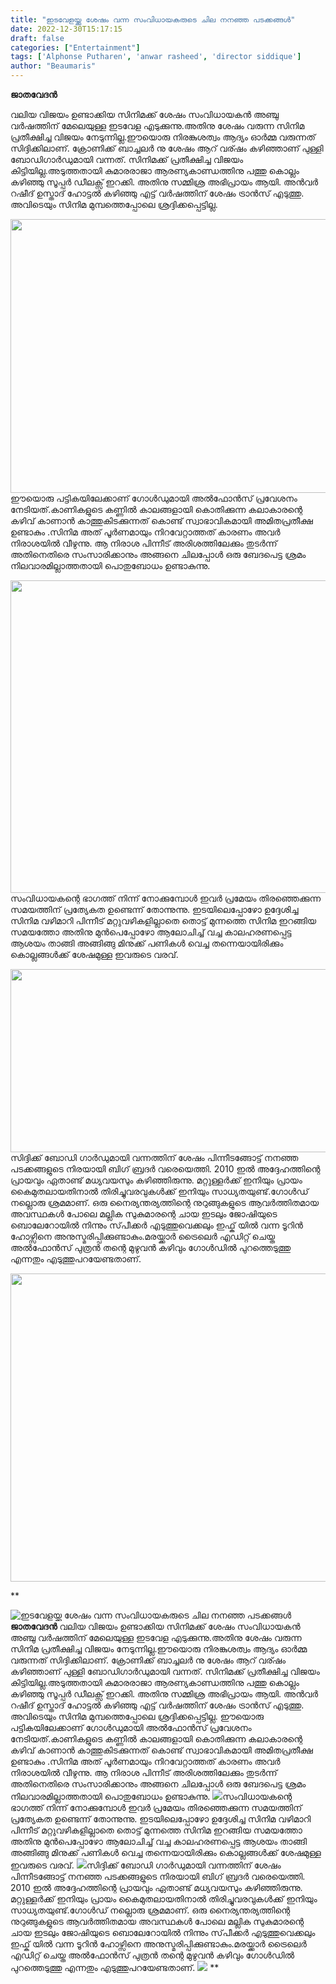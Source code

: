 ```yaml
---
title: "ഇടവേളയ്ക്കു ശേഷം വന്ന സംവിധായകരുടെ ചില നനഞ്ഞ പടക്കങ്ങൾ"
date: 2022-12-30T15:17:15
draft: false
categories: ["Entertainment"]
tags: ['Alphonse Putharen', 'anwar rasheed', 'director siddique']
author: "Beaumaris"
---
```


<strong>ജാതവേദൻ </strong>

വലിയ വിജയം ഉണ്ടാക്കിയ സിനിമക്ക് ശേഷം സംവിധായകൻ അഞ്ചു വർഷത്തിന് മേലെയുള്ള ഇടവേള എടുക്കുന്നു.അതിനു ശേഷം വരുന്ന സിനിമ പ്രതീക്ഷിച്ച വിജയം നേടുന്നില്ല.ഈയൊരു നിരങ്കുശത്വം ആദ്യം ഓർമ്മ വരുന്നത് സിദ്ദിക്കിലാണ്. ക്രോണിക്ക് ബാച്ചലർ നു ശേഷം ആറ് വര്ഷം കഴിഞ്ഞാണ് പുള്ളി ബോഡിഗാർഡുമായി വന്നത്. സിനിമക്ക് പ്രതീക്ഷിച്ച വിജയം കിട്ടിയില്ല.അടുത്തതായി കുമാരരാജാ ആരണ്യകാണ്ഡത്തിനു പത്തു കൊല്ലം കഴിഞ്ഞു സൂപ്പർ ഡീലക്സ് ഇറക്കി. അതിനു സമ്മിശ്ര അഭിപ്രായം ആയി. അൻവർ റഷീദ് ഉസ്താദ് ഹോട്ടൽ കഴിഞ്ഞു എട്ട് വർഷത്തിന് ശേഷം ട്രാൻസ് എടുത്തു. അവിടെയും സിനിമ മുമ്പത്തെപ്പോലെ ശ്രദ്ദിക്കപ്പെട്ടില്ല.

<img class="wp-image-376380 aligncenter" src="https://cdn.boolokam.com/articles/2022/12/dqqqq-1.jpg" alt="" width="758" height="438" />ഈയൊരു പട്ടികയിലേക്കാണ് ഗോൾഡുമായി അൽഫോൻസ് പ്രവേശനം നേടിയത്.കാണികളുടെ കണ്ണിൽ കാലങ്ങളായി കൊതിക്കുന്ന കലാകാരന്റെ കഴിവ് കാണാൻ കാത്തുകിടക്കുന്നത് കൊണ്ട് സ്വാഭാവികമായി അമിതപ്രതീക്ഷ ഉണ്ടാകും .സിനിമ അത് പൂർണമായും നിറവേറ്റാത്തത് കാരണം അവർ നിരാശയിൽ വീഴുന്നു. ആ നിരാശ പിന്നീട് അരിശത്തിലേക്കും തുടർന്ന് അതിനെതിരെ സംസാരിക്കാനും അങ്ങനെ ചിലപ്പോൾ ഒരു ബേദപെട്ട ശ്രമം നിലവാരമില്ലാത്തതായി പൊതുബോധം ഉണ്ടാകുന്നു.

<img class="size-full wp-image-376381 aligncenter" src="https://cdn.boolokam.com/articles/2022/12/fwfwfgggg-1.jpg" alt="" width="750" height="500" />സംവിധായകന്റെ ഭാഗത്ത് നിന്ന് നോക്കുമ്പോൾ ഇവർ പ്രമേയം തിരഞ്ഞെക്കുന്ന സമയത്തിന് പ്രത്യേകത ഉണ്ടെന്ന് തോന്നുന്നു. ഇടയിലെപ്പോഴോ ഉദ്ദേശിച്ച സിനിമ വഴിമാറി പിന്നീട് മറ്റുവഴികളില്ലാതെ തൊട്ട് മുന്നത്തെ സിനിമ ഇറങ്ങിയ സമയത്തോ അതിനു മുൻപെപ്പോഴോ ആലോചിച്ച് വച്ച കാലഹരണപ്പെട്ട ആശയം താങ്ങി അങ്ങിങ്ങു മിനുക്ക് പണികൾ വെച്ച തന്നെയായിരിക്കും കൊല്ലങ്ങൾക്ക് ശേഷമുള്ള ഇവരുടെ വരവ്.

<img class="wp-image-376382 aligncenter" src="https://cdn.boolokam.com/articles/2022/12/r2rr-1.jpg" alt="" width="622" height="293" />സിദ്ദിക്ക് ബോഡി ഗാർഡുമായി വന്നത്തിന് ശേഷം പിന്നീടങ്ങോട്ട് നനഞ്ഞ പടക്കങ്ങളുടെ നിരയായി ബിഗ് ബ്രദർ വരെയെത്തി. 2010 ഇൽ അദ്ദേഹത്തിന്റെ പ്രായവും ഏതാണ്ട് മധ്യവയസും കഴിഞ്ഞിരുന്നു. മറ്റുള്ളർക്ക് ഇനിയും പ്രായം കൈമുതലായതിനാൽ തിരിച്ചുവരവുകൾക്ക് ഇനിയും സാധ്യതയുണ്ട്.ഗോൾഡ് നല്ലൊരു ശ്രമമാണ്. ഒരു നൈര്യന്തര്യത്തിന്റെ നുറുങ്ങുകളുടെ ആവർത്തിതമായ അവസ്ഥകൾ പോലെ മല്ലിക സുകുമാരന്റെ ചായ ഇടലും ജോഷിയുടെ ബൊലേറോയിൽ നിന്നും സ്‌പീക്കർ എടുത്തുവെക്കലും ഇഫ്ക് യിൽ വന്ന ടൂറിൻ ഹോഴ്സിനെ അനുസ്മരിപ്പിക്കുണ്ടാകും.മരയ്ക്കാർ ട്രൈലെർ എഡിറ്റ് ചെയ്ത അൽഫോൻസ് പുത്രൻ തന്റെ മുഴുവൻ കഴിവും ഗോൾഡിൽ പുറത്തെടുത്തു എന്നതും എടുത്തുപറയേണ്ടതാണ്.

<img class="size-large wp-image-376383 aligncenter" src="https://cdn.boolokam.com/articles/2022/12/ffqfffff-1024x631.jpg" alt="" width="800" height="493" />

**


![ഇടവേളയ്ക്കു ശേഷം വന്ന സംവിധായകരുടെ ചില നനഞ്ഞ പടക്കങ്ങൾ](https://cdn.boolokam.com/articles/2022/12/dqqqq-1.jpg)**ജാതവേദൻ** വലിയ വിജയം ഉണ്ടാക്കിയ സിനിമക്ക് ശേഷം സംവിധായകൻ അഞ്ചു വർഷത്തിന് മേലെയുള്ള ഇടവേള എടുക്കുന്നു.അതിനു ശേഷം വരുന്ന സിനിമ പ്രതീക്ഷിച്ച വിജയം നേടുന്നില്ല.ഈയൊരു നിരങ്കുശത്വം ആദ്യം ഓർമ്മ വരുന്നത് സിദ്ദിക്കിലാണ്. ക്രോണിക്ക് ബാച്ചലർ നു ശേഷം ആറ് വര്ഷം കഴിഞ്ഞാണ് പുള്ളി ബോഡിഗാർഡുമായി വന്നത്. സിനിമക്ക് പ്രതീക്ഷിച്ച വിജയം കിട്ടിയില്ല.അടുത്തതായി കുമാരരാജാ ആരണ്യകാണ്ഡത്തിനു പത്തു കൊല്ലം കഴിഞ്ഞു സൂപ്പർ ഡീലക്സ് ഇറക്കി. അതിനു സമ്മിശ്ര അഭിപ്രായം ആയി. അൻവർ റഷീദ് ഉസ്താദ് ഹോട്ടൽ കഴിഞ്ഞു എട്ട് വർഷത്തിന് ശേഷം ട്രാൻസ് എടുത്തു. അവിടെയും സിനിമ മുമ്പത്തെപ്പോലെ ശ്രദ്ദിക്കപ്പെട്ടില്ല. ഈയൊരു പട്ടികയിലേക്കാണ് ഗോൾഡുമായി അൽഫോൻസ് പ്രവേശനം നേടിയത്.കാണികളുടെ കണ്ണിൽ കാലങ്ങളായി കൊതിക്കുന്ന കലാകാരന്റെ കഴിവ് കാണാൻ കാത്തുകിടക്കുന്നത് കൊണ്ട് സ്വാഭാവികമായി അമിതപ്രതീക്ഷ ഉണ്ടാകും .സിനിമ അത് പൂർണമായും നിറവേറ്റാത്തത് കാരണം അവർ നിരാശയിൽ വീഴുന്നു. ആ നിരാശ പിന്നീട് അരിശത്തിലേക്കും തുടർന്ന് അതിനെതിരെ സംസാരിക്കാനും അങ്ങനെ ചിലപ്പോൾ ഒരു ബേദപെട്ട ശ്രമം നിലവാരമില്ലാത്തതായി പൊതുബോധം ഉണ്ടാകുന്നു. ![](https://cdn.boolokam.com/articles/2022/12/fwfwfgggg-1.jpg)സംവിധായകന്റെ ഭാഗത്ത് നിന്ന് നോക്കുമ്പോൾ ഇവർ പ്രമേയം തിരഞ്ഞെക്കുന്ന സമയത്തിന് പ്രത്യേകത ഉണ്ടെന്ന് തോന്നുന്നു. ഇടയിലെപ്പോഴോ ഉദ്ദേശിച്ച സിനിമ വഴിമാറി പിന്നീട് മറ്റുവഴികളില്ലാതെ തൊട്ട് മുന്നത്തെ സിനിമ ഇറങ്ങിയ സമയത്തോ അതിനു മുൻപെപ്പോഴോ ആലോചിച്ച് വച്ച കാലഹരണപ്പെട്ട ആശയം താങ്ങി അങ്ങിങ്ങു മിനുക്ക് പണികൾ വെച്ച തന്നെയായിരിക്കും കൊല്ലങ്ങൾക്ക് ശേഷമുള്ള ഇവരുടെ വരവ്. ![](https://cdn.boolokam.com/articles/2022/12/r2rr-1.jpg)സിദ്ദിക്ക് ബോഡി ഗാർഡുമായി വന്നത്തിന് ശേഷം പിന്നീടങ്ങോട്ട് നനഞ്ഞ പടക്കങ്ങളുടെ നിരയായി ബിഗ് ബ്രദർ വരെയെത്തി. 2010 ഇൽ അദ്ദേഹത്തിന്റെ പ്രായവും ഏതാണ്ട് മധ്യവയസും കഴിഞ്ഞിരുന്നു. മറ്റുള്ളർക്ക് ഇനിയും പ്രായം കൈമുതലായതിനാൽ തിരിച്ചുവരവുകൾക്ക് ഇനിയും സാധ്യതയുണ്ട്.ഗോൾഡ് നല്ലൊരു ശ്രമമാണ്. ഒരു നൈര്യന്തര്യത്തിന്റെ നുറുങ്ങുകളുടെ ആവർത്തിതമായ അവസ്ഥകൾ പോലെ മല്ലിക സുകുമാരന്റെ ചായ ഇടലും ജോഷിയുടെ ബൊലേറോയിൽ നിന്നും സ്‌പീക്കർ എടുത്തുവെക്കലും ഇഫ്ക് യിൽ വന്ന ടൂറിൻ ഹോഴ്സിനെ അനുസ്മരിപ്പിക്കുണ്ടാകും.മരയ്ക്കാർ ട്രൈലെർ എഡിറ്റ് ചെയ്ത അൽഫോൻസ് പുത്രൻ തന്റെ മുഴുവൻ കഴിവും ഗോൾഡിൽ പുറത്തെടുത്തു എന്നതും എടുത്തുപറയേണ്ടതാണ്. ![](https://cdn.boolokam.com/articles/2022/12/ffqfffff-1024x631.jpg) **
